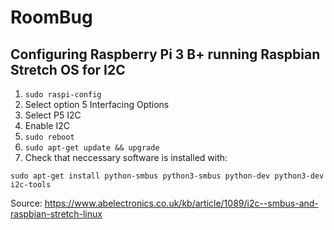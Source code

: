 # RoomBug

## Configuring Raspberry Pi 3 B+ running Raspbian Stretch OS for I2C 

1. ``` sudo raspi-config ```
2. Select option 5 Interfacing Options
3. Select P5 I2C
4. Enable I2C
5. ```sudo reboot```
6. ``` sudo apt-get update && upgrade ```
7. Check that neccessary software is installed with:

  ``` 
  sudo apt-get install python-smbus python3-smbus python-dev python3-dev i2c-tools
  ```

Source: https://www.abelectronics.co.uk/kb/article/1089/i2c--smbus-and-raspbian-stretch-linux
